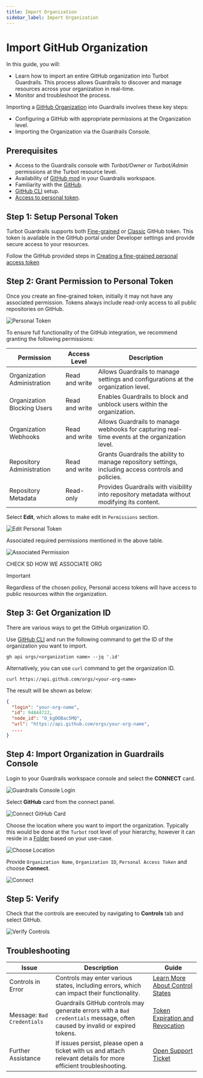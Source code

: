 ```yaml
---
title: Import Organization
sidebar_label: Import Organization
---
```


# Import GitHub Organization

In this guide, you will:

- Learn how to import an entire GitHub organization into Turbot Guardrails. This process allows Guardrails to discover and manage resources across your organization in real-time.
- Monitor and troubleshoot the process.

Importing a [GitHub Organization](https://docs.github.com/en/organizations/collaborating-with-groups-in-organizations/about-organizations) into Guardrails involves these key steps:

- Configuring a GitHub with appropriate permissions at the Organization level.
- Importing the Organization via the Guardrails Console.

## Prerequisites

- Access to the Guardrails console with *Turbot/Owner* or *Turbot/Admin* permissions at the Turbot resource level.
- Availability of [GitHub mod](https://hub.guardrails.turbot.com/mods/github/mods) in your Guardrails workspace.
- Familiarity with the [GitHub](https://github.com/).
- [GitHub CLI](https://docs.github.com/en/github-cli/github-cli/quickstart) setup.
- [Access to personal token](https://docs.github.com/en/authentication/keeping-your-account-and-data-secure/managing-your-personal-access-tokens).

<!-- ## Supported Authentication -->

## Step 1: Setup Personal Token

Turbot Guardrails supports both [Fine-grained](https://docs.github.com/en/authentication/keeping-your-account-and-data-secure/managing-your-personal-access-tokens#fine-grained-personal-access-tokens) or [Classic](https://docs.github.com/en/authentication/keeping-your-account-and-data-secure/managing-your-personal-access-tokens#personal-access-tokens-classic) GitHub token. This token is available in the GitHub portal under Developer settings and provide secure access to your resources.

Follow the GitHub provided steps in [Creating a fine-grained personal access token](https://docs.github.com/en/authentication/keeping-your-account-and-data-secure/managing-your-personal-access-tokens#creating-a-fine-grained-personal-access-token)


## Step 2: Grant Permission to Personal Token

Once you create an fine-grained token, initially it may not have any associated permission. Tokens always include read-only access to all public repositories on GitHub.

![Personal Token](/images/docs/guardrails/guides/github/import-organization/personal-token.png)

To ensure full functionality of the GitHub integration, we recommend granting the following permissions:

| **Permission**                       | **Access Level**    | **Description**                                                                                       |
|--------------------------------------|---------------------|-------------------------------------------------------------------------------------------------------|
| Organization Administration          | Read and write      | Allows Guardrails to manage settings and configurations at the organization level.                   |
| Organization Blocking Users          | Read and write      | Enables Guardrails to block and unblock users within the organization.                               |
| Organization Webhooks                | Read and write      | Allows Guardrails to manage webhooks for capturing real-time events at the organization level.        |
| Repository Administration            | Read and write      | Grants Guardrails the ability to manage repository settings, including access controls and policies.  |
| Repository Metadata                  | Read-only           | Provides Guardrails with visibility into repository metadata without modifying its content.           |

<!-- Image / Steps to refer -->

Select **Edit**, which allows to make edit in `Permissions` section.

![Edit Personal Token](/images/docs/guardrails/guides/github/import-organization/edit-personal-token.png)

Associated required permissions mentioned in the above table.

![Associated Permission](/images/docs/guardrails/guides/github/import-organization/associated-permission.png)

CHECK SD HOW WE ASSOCIATE ORG

> [!IMPORTANT]
> Regardless of the chosen policy, Personal access tokens will have access to public resources within the organization.

## Step 3: Get Organization ID

There are various ways to get the GitHub organization ID.

Use [GitHub CLI](https://docs.github.com/en/github-cli/github-cli/quickstart) and run the following command to get the ID of the organization you want to import.

```
gh api orgs/<organization name> --jq '.id'
```

Alternatively, you can use `curl` command to get the organization ID.

```
curl https://api.github.com/orgs/<your-org-name>
```
The result will be shown as below:

```json
{
  "login": "your-org-name",
  "id": 94844722,
  "node_id": "O_kgDOBac5MQ",
  "url": "https://api.github.com/orgs/your-org-name",
  ....
}
```
## Step 4: Import Organization in Guardrails Console

Login to your Guardrails workspace console and select the **CONNECT** card.

![Guardrails Console Login](/images/docs/guardrails/guides/github/import-organization/select-connect-card.png)

Select **GitHub** card from the connect panel.

![Connect GitHub Card](/images/docs/guardrails/guides/github/import-organization/connect-github-card.png)

Choose the location where you want to import the organization. Typically this would be done at the `Turbot` root level of your hierarchy, however it can reside in a [Folder](/guardrails/docs/concepts/resources/hierarchy#folders) based on your use-case.

![Choose Location](/images/docs/guardrails/guides/github/import-organization/choose-location.png)

Provide `Organization Name`, `Organization ID`, `Personal Access Token` and choose **Connect**.

![Connect](/images/docs/guardrails/guides/github/import-organization/connect.png)

## Step 5: Verify

Check that the controls are executed by navigating to **Controls** tab and select GitHub.

![Verify Controls](/images/docs/guardrails/guides/github/import-organization/verify-github-controls.png)


## Troubleshooting

| **Issue**                | **Description**                                                                                                                      | **Guide**                                                                                                                                |
|--------------------------|--------------------------------------------------------------------------------------------------------------------------------------|------------------------------------------------------------------------------------------------------------------------------------------|
| Controls in Error    | Controls may enter various states, including errors, which can impact their functionality.                                           | [Learn More About Control States](/guardrails/docs/concepts/controls#control-state)                                                     |
| Message: `Bad Credentials` | Guardrails GitHub controls may generate errors with a `Bad credentials` message, often caused by invalid or expired tokens.                                | [Token Expiration and Revocation](https://docs.github.com/en/authentication/keeping-your-account-and-data-secure/token-expiration-and-revocation) |
| Further Assistance   | If issues persist, please open a ticket with us and attach relevant details for more efficient troubleshooting.                      | [Open Support Ticket](https://support.turbot.com)                                                                                       |